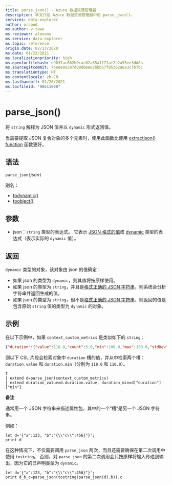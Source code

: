 ```yaml
---
title: parse_json() - Azure 数据资源管理器
description: 本文介绍 Azure 数据资源管理器中的 parse_json()。
services: data-explorer
author: orspod
ms.author: v-tawe
ms.reviewer: alexans
ms.service: data-explorer
ms.topic: reference
origin.date: 02/13/2020
ms.date: 01/22/2021
ms.localizationpriority: high
ms.openlocfilehash: e9037ac662b0cac02a65a1171af2e2a55ee3dd8a
ms.sourcegitcommit: 7be0e8a387d09d0ee07bbb57f05362a6a3c7b7bc
ms.translationtype: HT
ms.contentlocale: zh-CN
ms.lasthandoff: 01/20/2021
ms.locfileid: "98611608"
---
```

# <a name="parse_json"></a>parse_json()

将 `string` 解释为 JSON 值并以 `dynamic` 形式返回值。

当需要提取 JSON 复合对象的多个元素时，使用此函数比使用 [extractjson() function](./extractjsonfunction.md) 函数更好。

## <a name="syntax"></a>语法

`parse_json(`*json*`)`

别名：
- [todynamic()](./todynamicfunction.md)
- [toobject()](./todynamicfunction.md)

## <a name="arguments"></a>参数

* json：`string` 类型的表达式。 它表示 [JSON 格式的值](https://json.org/)或 [dynamic](./scalar-data-types/dynamic.md) 类型的表达式（表示实际的 `dynamic` 值）。

## <a name="returns"></a>返回

`dynamic` 类型的对象，该对象由 json 的值确定：
* 如果 json 的类型为 `dynamic`，则其值将按原样使用。
* 如果 json 的类型为 `string`，并且是[格式正确的 JSON 字符串](https://json.org/)，则系统会分析字符串并返回生成的值。
* 如果 json 的类型为 `string`，但不是[格式正确的 JSON 字符串](https://json.org/)，则返回的值是包含原始 `string` 值的类型为 `dynamic` 的对象。

## <a name="example"></a>示例

在以下示例中，如果 `context_custom_metrics` 是类似如下的 `string`：

```json
{"duration":{"value":118.0,"count":5.0,"min":100.0,"max":150.0,"stdDev":0.0,"sampledValue":118.0,"sum":118.0}}
```

则以下 CSL 片段会检索对象中 `duration` 槽的值，并从中检索两个槽：`duration.value` 和 `duration.min`（分别为 `118.0` 和 `110.0`）。

```kusto
T
| extend d=parse_json(context_custom_metrics) 
| extend duration_value=d.duration.value, duration_min=d["duration"]["min"]
```

**备注**

通常用一个 JSON 字符串来描述属性包，其中的一个“槽”是另一个 JSON 字符串。 

例如：

```kusto
let d='{"a":123, "b":"{\\"c\\":456}"}';
print d
```

在这种情况下，不仅需要调用 `parse_json` 两次，而且还需要确保在第二次调用中使用 `tostring`。 否则，对 `parse_json` 的第二次调用会只按原样将输入传递到输出，因为它的已声明类型为 `dynamic`。

```kusto
let d='{"a":123, "b":"{\\"c\\":456}"}';
print d_b_c=parse_json(tostring(parse_json(d).b)).c
```
